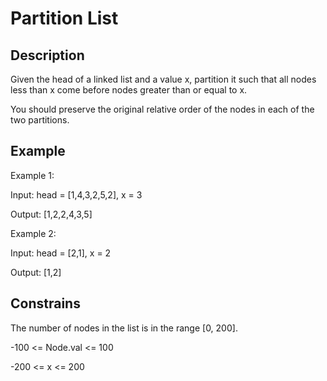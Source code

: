 # Partition List

## Description

Given the head of a linked list and a value x, partition it such that all nodes less than x come before nodes greater than or equal to x.

You should preserve the original relative order of the nodes in each of the two partitions.

## Example 

Example 1:

Input: head = [1,4,3,2,5,2], x = 3

Output: [1,2,2,4,3,5]

Example 2:

Input: head = [2,1], x = 2

Output: [1,2]
 
## Constrains

The number of nodes in the list is in the range [0, 200].

-100 <= Node.val <= 100

-200 <= x <= 200